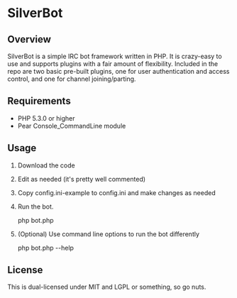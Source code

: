 SilverBot
=========

Overview
--------
SilverBot is a simple IRC bot framework written in PHP. It is crazy-easy to use and supports plugins with a fair amount of flexibility. Included in the repo are two basic pre-built plugins, one for user authentication and access control, and one for channel joining/parting.

Requirements
------------
* PHP 5.3.0 or higher
* Pear Console_CommandLine module

Usage
-----
1. Download the code
2. Edit as needed (it's pretty well commented)
3. Copy config.ini-example to config.ini and make changes as needed
4. Run the bot.

    php bot.php

5. (Optional) Use command line options to run the bot differently

    php bot.php --help


License
-------
This is dual-licensed under MIT and LGPL or something, so go nuts.
